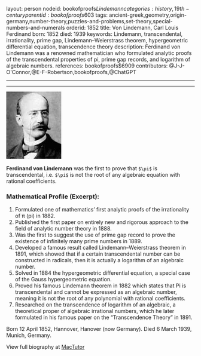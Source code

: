 layout: person
nodeid: bookofproofs$Lindemann
categories: history,19th-century
parentid: bookofproofs$603
tags: ancient-greek,geometry,origin-germany,number-theory,puzzles-and-problems,set-theory,special-numbers-and-numerals
orderid: 1852
title: Von Lindemann, Carl Louis Ferdinand
born: 1852
died: 1939
keywords: Lindemann, transcendental, irrationality, prime gap, Lindemann–Weierstrass theorem, hypergeometric differential equation, transcendence theory
description: Ferdinand von Lindemann was a renowned mathematician who formulated analytic proofs of the transcendental properties of pi, prime gap records, and logarithm of algebraic numbers.
references: bookofproofs$6909
contributors: @J-J-O'Connor,@E-F-Robertson,bookofproofs,@ChatGPT

---



---

![Lindemann.jpg](https://github.com/bookofproofs/bookofproofs.github.io/blob/main/_sources/_assets/images/portraits/Lindemann.jpg?raw=true)

**Ferdinand von Lindemann** was the first to prove that `$\pi$` is transcendental, i.e. `$\pi$` is not the root of any algebraic equation with rational coefficients.

### Mathematical Profile (Excerpt):
1. Formulated one of mathematics’ first analytic proofs of the irrationality of π (pi) in 1882.
2. Published the first paper on entirely new and rigorous approach to the field of analytic number theory in 1888.
3. Was the first to suggest the use of prime gap record to prove the existence of infinitely many prime numbers in 1889.
4. Developed a famous result called Lindemann–Weierstrass theorem in 1891, which showed that if a certain transcendental number can be constructed in radicals, then it is actually a logarithm of an algebraic number.
5. Solved in 1884 the hypergeometric differential equation, a special case of the Gauss hypergeometric equation.
6. Proved his famous Lindemann theorem in 1882 which states that Pi is transcendental and cannot be expressed as an algebraic number, meaning it is not the root of any polynomial with rational coefficients. 
7. Researched on the transcendence of logarithm of an algebraic, a theoretical proper of algebraic irrational numbers, which he later formulated in his famous paper on the “Transcendence Theory” in 1891.

Born 12 April 1852, Hannover, Hanover (now Germany). Died 6 March 1939, Munich, Germany.

View full biography at [MacTutor](https://mathshistory.st-andrews.ac.uk/Biographies/Lindemann/)
